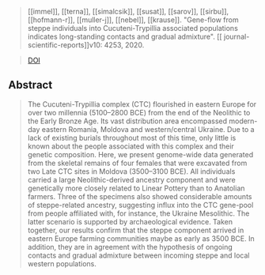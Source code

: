 > [[immel]], [[terna]], [[simalcsik]], [[susat]], [[sarov]], [[sirbu]], [[hofmann-r]], [[muller-j]], [[nebel]], [[krause]]. "Gene-flow from steppe individuals into Cucuteni-Trypillia associated populations indicates long-standing contacts and gradual admixture". [[ journal-scientific-reports]]v10: 4253, 2020.


> [DOI](https://doi.org/10.1038/s41598-020-61190-0)

## Abstract
> The Cucuteni-Trypillia complex (CTC) flourished in eastern Europe for over two millennia (5100–2800 BCE) from the end of the Neolithic to the Early Bronze Age. Its vast distribution area encompassed modern-day eastern Romania, Moldova and western/central Ukraine. Due to a lack of existing burials throughout most of this time, only little is known about the people associated with this complex and their genetic composition. Here, we present genome-wide data generated from the skeletal remains of four females that were excavated from two Late CTC sites in Moldova (3500–3100 BCE). All individuals carried a large Neolithic-derived ancestry component and were genetically more closely related to Linear Pottery than to Anatolian farmers. Three of the specimens also showed considerable amounts of steppe-related ancestry, suggesting influx into the CTC gene-pool from people affiliated with, for instance, the Ukraine Mesolithic. The latter scenario is supported by archaeological evidence. Taken together, our results confirm that the steppe component arrived in eastern Europe farming communities maybe as early as 3500 BCE. In addition, they are in agreement with the hypothesis of ongoing contacts and gradual admixture between incoming steppe and local western populations.